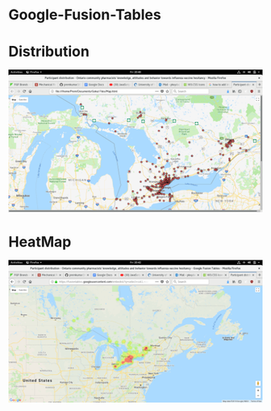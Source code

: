 # Google-Fusion-Tables

# Distribution
![Distribution](Distribution.png)

# HeatMap
![Heat-Map-Large](HeatMap1.png)

